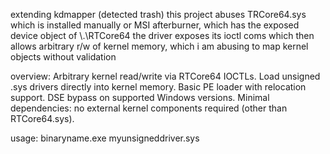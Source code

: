 extending kdmapper (detected trash)
this project abuses TRCore64.sys which is installed manually or MSI afterburner, which has the exposed device object of \\.\RTCore64
the driver exposes its ioctl coms which then allows arbitrary r/w of kernel memory, which i am abusing to map kernel objects without validation

overview:
Arbitrary kernel read/write via RTCore64 IOCTLs.
Load unsigned .sys drivers directly into kernel memory.
Basic PE loader with relocation support.
DSE bypass on supported Windows versions.
Minimal dependencies: no external kernel components required (other than RTCore64.sys).

usage:
binaryname.exe myunsigneddriver.sys

